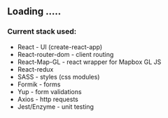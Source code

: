 ## Loading .....

### Current stack used:

- React - UI (create-react-app)
- React-router-dom - client routing
- React-Map-GL - react wrapper for Mapbox GL JS
- React-redux
- SASS - styles (css modules)
- Formik - forms
- Yup - form validations
- Axios - http requests
- Jest/Enzyme - unit testing
